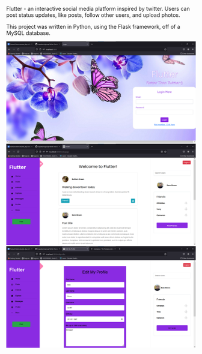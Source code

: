 Flutter - an interactive social media platform inspired by twitter. Users can post status updates, like posts, follow other users, and upload photos.

This project was written in Python, using the Flask framework, off of a MySQL database. 

![Login](https://github.com/cxgraham/group-flutter/blob/master/screen_login.png?raw=true "Optional Title")
![Dashboard](https://github.com/cxgraham/group-flutter/blob/master/screen_home.png?raw=true  "Optional Title")
![Edit Profile](https://github.com/cxgraham/group-flutter/blob/master/screen_edit.png?raw=true  "Optional Title")
